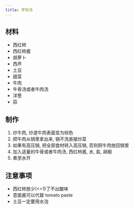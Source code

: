 ```yaml
---
title: 罗宋汤
---
```


## 材料

- 西红柿
- 西红柿酱
- 胡萝卜
- 西芹
- 土豆
- 甜菜
- 牛肉
- 牛骨汤或者牛肉汤
- 洋葱
- 蒜

## 制作

1. 炒牛肉, 炒道牛肉表面变为棕色
2. 把牛肉从锅里拿出来, 锅不洗直接炒菜
3. 如果有高压锅, 把全部食材转入高压锅, 否则把牛肉放回锅里
4. 加入适量的牛骨或者牛肉汤, 西红柿酱, 水, 盐, 胡椒
5. 煮至水开

## 注意事项

- 西红柿放少(<=1)了不出酸味
- 意面酱可以代替 tomato paste
- 土豆一定要用水泡
